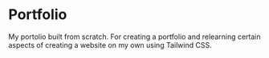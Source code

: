 # Portfolio
My portolio built from scratch. For creating a portfolio and relearning certain aspects of creating a website on my own using Tailwind CSS.
